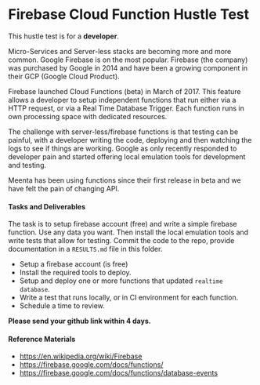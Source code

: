 # Firebase Cloud Function Hustle Test
This hustle test is for a __developer__.

Micro-Services and Server-less stacks are becoming more and more common.
Google Firebase is on the most popular. Firebase (the company) was purchased
by Google in 2014 and have been a growing component in their GCP (Google Cloud Product).

Firebase launched Cloud Functions (beta) in March of 2017. This feature allows a
developer to setup independent functions that run either via a HTTP request, or via a
Real Time Database Trigger. Each function runs in own processing space with
dedicated resources.

The challenge with server-less/firebase functions is that testing can be painful,
with a developer writing the code, deploying and then watching the logs to see
if things are working. Google as only recently responded to developer pain
and started offering local emulation tools for development and testing.

Meenta has been using functions since their first release in beta and we have
felt the pain of changing API.

#### Tasks and Deliverables
The task is to setup firebase account (free) and write a simple firebase function. Use any data you want. Then
install the local emulation tools and write tests that allow for testing. Commit the
code to the repo, provide documentation in a `RESULTS.md` file in this folder.

- Setup a firebase account (is free)
- Install the required tools to deploy.
- Setup and deploy one or more functions that updated `realtime database`.
- Write a test that runs locally, or in CI environment for each function.
- Schedule a time to review.

__Please send your github link within 4 days.__

#### Reference Materials
- https://en.wikipedia.org/wiki/Firebase
- https://firebase.google.com/docs/functions/
- https://firebase.google.com/docs/functions/database-events
